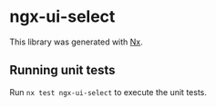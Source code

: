 # ngx-ui-select

This library was generated with [Nx](https://nx.dev).

## Running unit tests

Run `nx test ngx-ui-select` to execute the unit tests.
